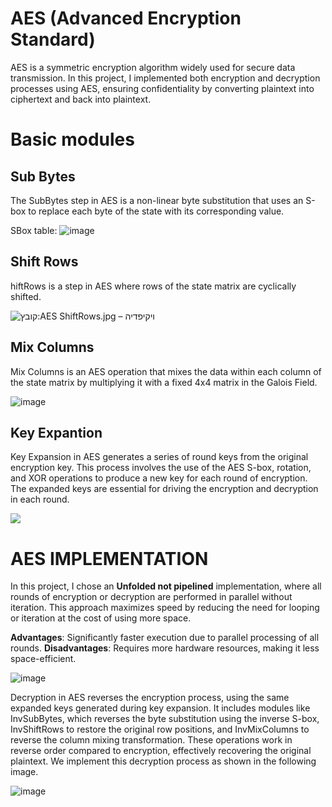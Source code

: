 # AES (Advanced Encryption Standard)
AES  is a symmetric encryption algorithm widely used for secure data transmission. In this project, I implemented both encryption and decryption processes using AES, ensuring confidentiality by converting plaintext into ciphertext and back into plaintext.

# Basic modules
## Sub Bytes
The SubBytes step in AES is a non-linear byte substitution that uses an S-box to replace each byte of the state with its corresponding value. 

SBox table:
![image](https://github.com/user-attachments/assets/c8f10831-7c10-42f5-8ff2-5ea3693c4d66)


## Shift Rows
hiftRows is a step in AES where rows of the state matrix are cyclically shifted.




![קובץ:AES ShiftRows.jpg – ויקיפדיה](https://upload.wikimedia.org/wikipedia/commons/b/b6/AES_ShiftRows.jpg)

## Mix Columns
Mix Columns is an AES operation that mixes the data within each column of the state matrix by multiplying it with a fixed 4x4 matrix in the Galois Field.

![image](https://github.com/user-attachments/assets/69197632-4ab6-49f9-a679-0d942364f3e8)


## Key Expantion
Key Expansion in AES generates a series of round keys from the original encryption key. This process involves the use of the AES S-box, rotation, and XOR operations to produce a new key for each round of encryption. The expanded keys are essential for driving the encryption and decryption in each round.

![](https://img.brainkart.com/imagebk9/HbLkjBr.jpg)

# AES IMPLEMENTATION

In this project, I chose an **Unfolded not pipelined** implementation, where all rounds of encryption or decryption are performed in parallel without iteration. This approach maximizes speed by reducing the need for looping or iteration at the cost of using more space.

**Advantages**: Significantly faster execution due to parallel processing of all rounds. **Disadvantages**: Requires more hardware resources, making it less space-efficient.

![image](https://github.com/user-attachments/assets/f53d84e2-044c-4712-9d8a-4ca42854f6c7)


Decryption in AES reverses the encryption process, using the same expanded keys generated during key expansion. It includes modules like InvSubBytes, which reverses the byte substitution using the inverse S-box, InvShiftRows to restore the original row positions, and InvMixColumns to reverse the column mixing transformation. These operations work in reverse order compared to encryption, effectively recovering the original plaintext. We implement this decryption process as shown in the following image.

![image](https://github.com/user-attachments/assets/00133cd9-3034-4e0f-81ab-1a5a1ffeb97e)

